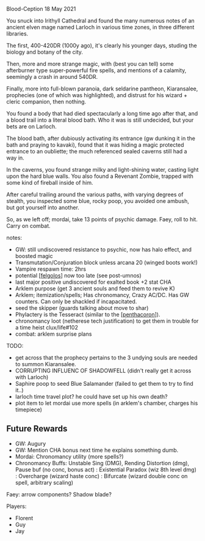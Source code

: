 Blood-Ception
18 May 2021

You snuck into Irithyll Cathedral and found the many numerous notes of an ancient elven mage named Larloch in various time zones, in three different libraries.

The first, 400-420DR (1000y ago), it's clearly his younger days, studing the biology and botany of the city.

Then, more and more strange magic, with (best you can tell) some afterburner type super-powerful fire spells, and mentions of a calamity, seemingly a crash in around 540DR.

Finally, more into full-blown paranoia, dark seldarine pantheon, Kiaransalee, prophecies (one of which was highlighted), and distrust for his wizard + cleric companion, then nothing.

You found a body that had died spectacularly a long time ago after that, and a blood trail into a literal blood bath. Who it was is still undecided, but your bets are on Larloch.

The blood bath, after dubiously activating its entrance (gw dunking it in the bath and praying to kavaki), found that it was hiding a magic protected entrance to an oubliette; the much referenced sealed caverns still had a way in.

In the caverns, you found strange milky and light-shining water, casting light upon the hard blue walls. You also found a Revenant Zombie, trapped with some kind of fireball inside of him.

After careful trailing around the various paths, with varying degrees of stealth, you inspected some blue, rocky poop, you avoided one ambush, but got yourself into another.

So, as we left off; mordai, take 13 points of psychic damage. Faey, roll to hit. Carry on combat.

notes:
- GW: still undiscovered resistance to psychic, now has halo effect, and boosted magic
- Transmutation/Conjuration block unless arcana 20 (winged boots work!)
- Vampire respawn time: 2hrs
- potential [[felgolos]] now too late (see post-umnos)
- last major positive undiscovered for exalted book +2 stat CHA
- Arklem purpose (get 3 ancient souls and feed them to revive K)
- Arklem; itemization/spells; Has chronomancy, Crazy AC/DC. Has GW counters. Can only be shackled if incapacitated.
- seed the skipper (guards talking about move to shar)
- Phylactery is the Tesseract (similar to the [[penthacoron]]).
- chronomancy loot (netherese tech justification) to get them in trouble for a time heist clux/life#102
- combat: arklem surprise plans

TODO:
- get across that the prophecy pertains to the 3 undying souls are needed to summon Kiaransalee.
- CORRUPTING INFLUENC OF SHADOWFELL (didn't really get it across with Larloch)
- Saphire poop to seed Blue Salamander (failed to get them to try to find it..)
- larloch time travel plot? he could have set up his own death?
- plot item to let mordai use more spells (in arklem's chamber, charges his timepiece)

## Future Rewards
- GW: Augury
- GW: Mention CHA bonus next time he explains something dumb.
- Mordai: Chronomancy utility (more spells?)
- Chronomancy Buffs: Unstable Sing (DMG), Rending Distortion (dmg), Pause buf (no conc, bonus act)
: Existential Paradox (wiz 8th level dmg)
: Overcharge (wizard haste conc)
: Bifurcate (wizard double conc on spell, arbitrary scaling)

Faey: arrow components? Shadow blade?

Players:
- Florent
- Guy
- Jay

[//begin]: # "Autogenerated link references for markdown compatibility"
[felgolos]: ../npcs/felgolos "Felgolos"
[penthacoron]: ../planar/penthacoron "Penthacoron"
[//end]: # "Autogenerated link references"
